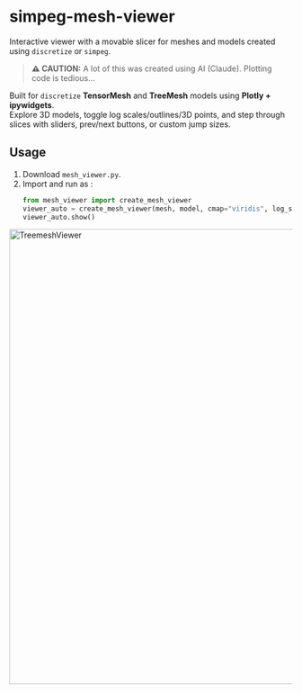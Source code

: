 # simpeg-mesh-viewer

Interactive viewer with a movable slicer for meshes and models created using `discretize` or `simpeg`.

> **⚠️ CAUTION:** A lot of this was created using AI (Claude). Plotting code is tedious…

Built for `discretize` **TensorMesh** and **TreeMesh** models using **Plotly + ipywidgets**.  
Explore 3D models, toggle log scales/outlines/3D points, and step through slices with sliders, prev/next buttons, or custom jump sizes.


## Usage

1. Download `mesh_viewer.py`.
2. Import and run as :
   ```python
   from mesh_viewer import create_mesh_viewer
   viewer_auto = create_mesh_viewer(mesh, model, cmap="viridis", log_scale=True)
   viewer_auto.show()

<img width="1579" height="809" alt="TreemeshViewer" src="https://github.com/user-attachments/assets/d43a9616-cee8-455f-b76d-5f76460a235b" />
